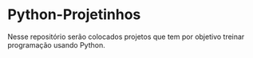 # Python-Projetinhos
Nesse repositório serão colocados projetos que tem por objetivo treinar programação usando Python.
